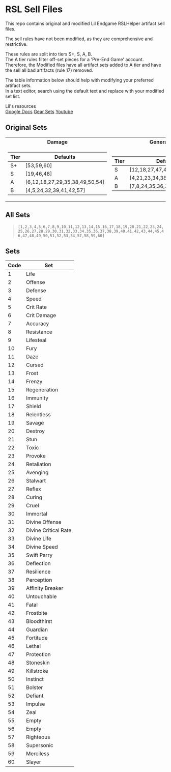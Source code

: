 # RSL Sell Files

This repo contains original and modified Lil Endgame RSLHelper artifact sell files.

The sell rules have not been modified, as they are comprehensive and restrictive.  

These rules are split into tiers S+, S, A, B.  
The A tier rules filter off-set pieces for a 'Pre-End Game' account.  
Therefore, the Modified files have all artifact sets added to A tier and have the sell all bad artifacts (rule 17) removed.

The table information below should help with modifying your preferred artifact sets.  
In a text editor, search using the default text and replace with your modified set list.


Lil's resources  
[Google Docs](https://drive.google.com/drive/folders/18B1fIXDzRFNoFLgVj_Xoe3sKHP2RSi6_)
[Gear Sets](https://docs.google.com/spreadsheets/d/1Vr0rXwR35OMF7Bt1zaJRYfA63cOMynsdlcI-ntrER7I/)
[Youtube](https://www.youtube.com/@lilraids)



## Original Sets
<table>
<tr>
	<th>Damage</th>
	<th>General</th>
	<th>Protection</th>
</tr>
<tr>
<td>

| Tier | Defaults                       |
| ---- | ------------------------------ |
| S+   | [53,59,60]                     |
| S    | [19,46,48]                     |
| A    | [6,12,18,27,29,35,38,49,50,54] |
| B    | [4,5,24,32,39,41,42,57]        |

</td><td>

| Tier | Defaults                     |
| ---- | ---------------------------- |
| S    | [12,18,27,47,48,53,57,58,59] |
| A    | [4,21,23,34,38,45]           |
| B    | [7,8,24,35,36,37,39,42,39]   |

</td><td>

| Tier | Defaults      |
| ---- | ------------- |
| S    | [15,48,51]    |
| A    | [30,44,52,26] |
| B    | [17,45]       |

</td>
</tr>
</table>

## All Sets
>```[1,2,3,4,5,6,7,8,9,10,11,12,13,14,15,16,17,18,19,20,21,22,23,24,25,26,27,28,29,30,31,32,33,34,35,36,37,38,39,40,41,42,43,44,45,46,47,48,49,50,51,52,53,54,57,58,59,60]```


## Sets
| Code | Set                  |
| ---- | -------------------- |
| 1    | Life                 |
| 2    | Offense              |
| 3    | Defense              |
| 4    | Speed                |
| 5    | Crit Rate            |
| 6    | Crit Damage          |
| 7    | Accuracy             |
| 8    | Resistance           |
| 9    | Lifesteal            |
| 10   | Fury                 |
| 11   | Daze                 |
| 12   | Cursed               |
| 13   | Frost                |
| 14   | Frenzy               |
| 15   | Regeneration         |
| 16   | Immunity             |
| 17   | Shield               |
| 18   | Relentless           |
| 19   | Savage               |
| 20   | Destroy              |
| 21   | Stun                 |
| 22   | Toxic                |
| 23   | Provoke              |
| 24   | Retaliation          |
| 25   | Avenging             |
| 26   | Stalwart             |
| 27   | Reflex               |
| 28   | Curing               |
| 29   | Cruel                |
| 30   | Immortal             |
| 31   | Divine Offense       |
| 32   | Divine Critical Rate |
| 33   | Divine Life          |
| 34   | Divine Speed         |
| 35   | Swift Parry          |
| 36   | Deflection           |
| 37   | Resilience           |
| 38   | Perception           |
| 39   | Affinity Breaker     |
| 40   | Untouchable          |
| 41   | Fatal                |
| 42   | Frostbite            |
| 43   | Bloodthirst          |
| 44   | Guardian             |
| 45   | Fortitude            |
| 46   | Lethal               |
| 47   | Protection           |
| 48   | Stoneskin            |
| 49   | Killstroke           |
| 50   | Instinct             |
| 51   | Bolster              |
| 52   | Defiant              |
| 53   | Impulse              |
| 54   | Zeal                 |
| 55   | Empty                |
| 56   | Empty                |
| 57   | Righteous            |
| 58   | Supersonic           |
| 59   | Merciless            |
| 60   | Slayer               |
